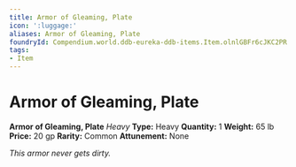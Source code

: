 ```yaml
---
title: Armor of Gleaming, Plate
icon: ':luggage:'
aliases: Armor of Gleaming, Plate
foundryId: Compendium.world.ddb-eureka-ddb-items.Item.olnlGBFr6cJKC2PR
tags:
- Item
---
```


# Armor of Gleaming, Plate

**Armor of Gleaming, Plate**
_Heavy_
**Type:** Heavy
**Quantity:** 1
**Weight:** 65 lb
**Price:** 20 gp
**Rarity:** Common
**Attunement:** None

*This armor never gets dirty.*